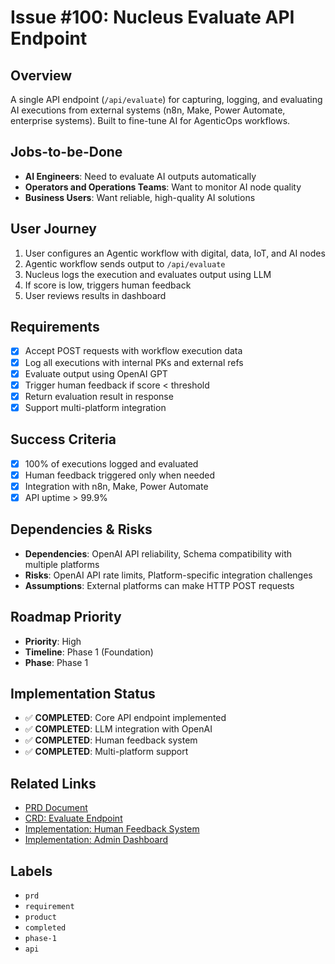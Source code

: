 # Issue #100: Nucleus Evaluate API Endpoint

## Overview
A single API endpoint (`/api/evaluate`) for capturing, logging, and evaluating AI executions from external systems (n8n, Make, Power Automate, enterprise systems). Built to fine-tune AI for AgenticOps workflows.

## Jobs-to-be-Done
- **AI Engineers**: Need to evaluate AI outputs automatically
- **Operators and Operations Teams**: Want to monitor AI node quality
- **Business Users**: Want reliable, high-quality AI solutions

## User Journey
1. User configures an Agentic workflow with digital, data, IoT, and AI nodes
2. Agentic workflow sends output to `/api/evaluate`
3. Nucleus logs the execution and evaluates output using LLM
4. If score is low, triggers human feedback
5. User reviews results in dashboard

## Requirements
- [x] Accept POST requests with workflow execution data
- [x] Log all executions with internal PKs and external refs
- [x] Evaluate output using OpenAI GPT
- [x] Trigger human feedback if score < threshold
- [x] Return evaluation result in response
- [x] Support multi-platform integration

## Success Criteria
- [x] 100% of executions logged and evaluated
- [x] Human feedback triggered only when needed
- [x] Integration with n8n, Make, Power Automate
- [x] API uptime > 99.9%

## Dependencies & Risks
- **Dependencies**: OpenAI API reliability, Schema compatibility with multiple platforms
- **Risks**: OpenAI API rate limits, Platform-specific integration challenges
- **Assumptions**: External platforms can make HTTP POST requests

## Roadmap Priority
- **Priority**: High
- **Timeline**: Phase 1 (Foundation)
- **Phase**: Phase 1

## Implementation Status
- ✅ **COMPLETED**: Core API endpoint implemented
- ✅ **COMPLETED**: LLM integration with OpenAI
- ✅ **COMPLETED**: Human feedback system
- ✅ **COMPLETED**: Multi-platform support

## Related Links
- [PRD Document](../roadmap/product-requirements/PRD-nucleus-evaluate-endpoint.md)
- [CRD: Evaluate Endpoint](../roadmap/change-requests/CRD-nucleus-evaluate-endpoint.md)
- [Implementation: Human Feedback System](#121)
- [Implementation: Admin Dashboard](#122)

## Labels
- `prd`
- `requirement`
- `product`
- `completed`
- `phase-1`
- `api` 
